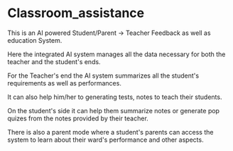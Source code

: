 # Classroom_assistance
This is an AI powered Student/Parent -> Teacher Feedback as well as education System.

Here the integrated AI system manages all the data necessary for both the teacher and the student's ends.

For the Teacher's end the AI system summarizes all the student's requirements as well as performances. 

It can also help him/her to generating tests, notes to teach their students.

On the student's side it can help them summarize notes or generate pop quizes from the notes provided by their teacher.

There is also a parent mode where a student's parents can access the system to learn about their ward's performance and other aspects.
